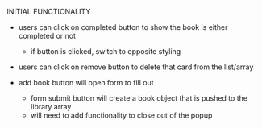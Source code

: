 INITIAL FUNCTIONALITY

- users can click on completed button to show the book is either completed or not

  - if button is clicked, switch to opposite styling

- users can click on remove button to delete that card from the list/array

- add book button will open form to fill out
  - form submit button will create a book object that is pushed to the library array
  - will need to add functionality to close out of the popup
